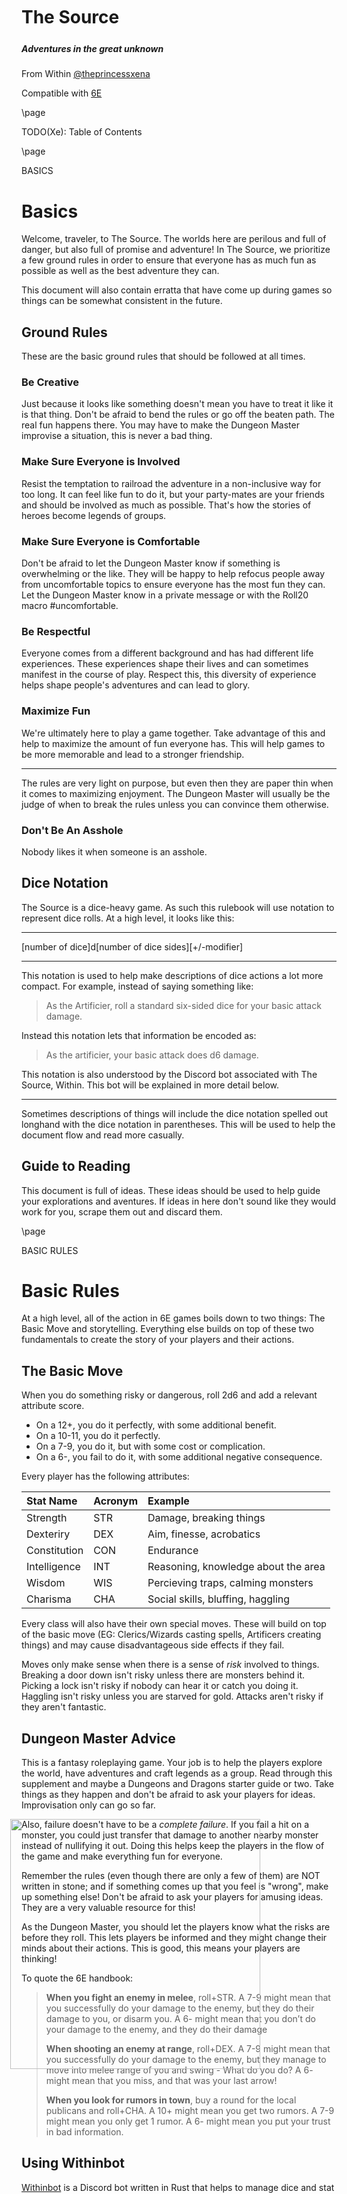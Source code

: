 <style>
  .phb#p1{ text-align:center; }
  .phb#p1:after{ display:none; }
</style>

<div style='margin-top:450px;'></div>

<img
  src='https://xena.greedo.xeserv.us/6E/Advanced_6E_Logo_for_Jared.png' 
  style='position:absolute;left:210px;bottom:200px;width:400px;align:center' />

# The Source
<div style='margin-top:25px'></div>
<div class='wide'>
  
##### Adventures in the great unknown
  
From Within [@theprincessxena](https://twitter.com/theprincessxena)

Compatible with [6E][6e]
</div>

[6e]: https://s-jared.itch.io/6e

\page

<div class='pageNumber auto'></div>

TODO(Xe): Table of Contents

\page

<div class='pageNumber auto'></div>
<div class='footnote'>BASICS</div>

# Basics

Welcome, traveler, to The Source. The worlds here are perilous and full of danger, but also full of promise and adventure! In The Source, we prioritize a few ground rules in order to ensure that everyone has as much fun as possible as well as the best adventure they can.

This document will also contain erratta that have come up during games so things can be somewhat consistent in the future.

## Ground Rules

These are the basic ground rules that should be followed at all times.

### Be Creative

Just because it looks like something doesn't mean you have to treat it like it is that thing. Don't be afraid to bend the rules or go off the beaten path. The real fun happens there. You may have to make the Dungeon Master improvise a situation, this is never a bad thing.

### Make Sure Everyone is Involved

Resist the temptation to railroad the adventure in a non-inclusive way for too long. It can feel like fun to do it, but your party-mates are your friends and should be involved as much as possible. That's how the stories of heroes become legends of groups.

### Make Sure Everyone is Comfortable

Don't be afraid to let the Dungeon Master know if something is overwhelming or the like. They will be happy to help refocus people away from uncomfortable topics to ensure everyone has the most fun they can. Let the Dungeon Master know in a private message or with the Roll20 macro #uncomfortable.

### Be Respectful

Everyone comes from a different background and has had different life experiences. These experiences shape their lives and can sometimes manifest in the course of play. Respect this, this diversity of experience helps shape people's adventures and can lead to glory.

### Maximize Fun

We're ultimately here to play a game together. Take advantage of this and help to maximize the amount of fun everyone has. This will help games to be more memorable and lead to a stronger friendship.

___
The rules are very light on purpose, but even then they are paper thin when it comes to maximizing enjoyment. The Dungeon Master will usually be the judge of when to break the rules unless you can convince them otherwise.

### Don't Be An Asshole

Nobody likes it when someone is an asshole.

## Dice Notation

The Source is a dice-heavy game. As such this rulebook will use notation to represent dice rolls. At a high level, it looks like this:

___
[number of dice]d[number of dice sides][+/-modifier]

___
This notation is used to help make descriptions of dice actions a lot more compact. For example, instead of saying something like:

> As the Artificier, roll a standard six-sided dice for your basic attack damage.

Instead this notation lets that information be encoded as:

> As the artificier, your basic attack does d6 damage.

This notation is also understood by the Discord bot associated with The Source, Within. This bot will be explained in more detail below.

___
Sometimes descriptions of things will include the dice notation spelled out longhand with the dice notation in parentheses. This will be used to help the document flow and read more casually.

## Guide to Reading

This document is full of ideas. These ideas should be used to help guide your explorations and aventures. If ideas in here don't sound like they would work for you, scrape them out and discard them.

\page

<div class='pageNumber auto'></div>
<div class='footnote'>BASIC RULES</div>

# Basic Rules

At a high level, all of the action in 6E games boils down to two things: The Basic Move and storytelling. Everything else builds on top of these two fundamentals to create the story of your players and their actions.

## The Basic Move

When you do something risky or dangerous, roll 2d6 and add a relevant attribute score.

- On a 12+, you do it perfectly, with some additional benefit.
- On a 10-11, you do it perfectly.
- On a 7-9, you do it, but with some cost or complication.
- On a 6-, you fail to do it, with some additional negative consequence.

Every player has the following attributes:

| Stat Name | Acronym | Example |
|:----------|:--------|:--------|
| Strength | STR | Damage, breaking things |
| Dexteriry | DEX | Aim, finesse, acrobatics |
| Constitution | CON | Endurance |
| Intelligence | INT | Reasoning, knowledge about the area |
| Wisdom | WIS | Percieving traps, calming monsters |
| Charisma | CHA | Social skills, bluffing, haggling |

Every class will also have their own special moves. These will build on top of the basic move (EG: Clerics/Wizards casting spells, Artificers creating things) and may cause disadvantageous side effects if they fail.

Moves only make sense when there is a sense of _risk_ involved to things. Breaking a door down isn't risky unless there are monsters behind it. Picking a lock isn't risky if nobody can hear it or catch you doing it. Haggling isn't risky unless you are starved for gold. Attacks aren't risky if they aren't fantastic.

## Dungeon Master Advice

This is a fantasy roleplaying game. Your job is to help the players explore the world, have adventures and craft legends as a group. Read through this supplement and maybe a Dungeons and Dragons starter guide or two. Take things as they happen and don't be afraid to ask your players for ideas. Improvisation only can go so far.

Also, failure doesn't have to be a *complete failure*. If you fail a hit on a monster, you could just transfer that damage to another nearby monster instead of nullifying it out. Doing this helps keep the players in the flow of the game and make everything fun for everyone.

Remember the rules (even though there are only a few of them) are NOT written in stone; and if something comes up that you feel is "wrong", make up something else! Don't be afraid to ask your players for amusing ideas. They are a very valuable resource for this!

As the Dungeon Master, you  should let the players know what the risks are before they roll. This lets players be informed and they might change their minds about their actions. This is good, this means your players are thinking!

To quote the 6E handbook:

> **When you fight an enemy in melee**, roll+STR. A 7-9 might mean that you successfully do your damage to the enemy, but they do their damage to you, or disarm you. A 6- might mean that you don’t do your damage to the enemy, and they do their damage
> 
> **When shooting an enemy at range**, roll+DEX. A 7-9 might mean that you successfully do your damage to the enemy, but they manage to move into melee range of you and swing - What do you do? A 6- might mean that you miss, and that was your last arrow!
> 
> **When you look for rumors in town**, buy a round for the local publicans and roll+CHA. A 10+ might mean you get two rumors. A 7-9 might mean you only get 1 rumor. A 6- might mean you put your trust in bad information.

## Using Withinbot

[Withinbot](https://github.com/Xe/withinbot) is a Discord bot written in Rust that helps to manage dice and stat rolling for 6E games. It is present by default in the guild for The Source, but if you want to add it to your own guild you can click [this link][withinbotinvite].

##### Dice

Dice rolling is done with the ~roll command. It takes arguments that look like this:
___
~roll [number of dice]d[number of dice sides][+/-modifier]  
~roll 3d6  
[2, 5, 2] = 9

The bot will reply with the list of dice that fed into the roll and the result.

##### Stats

Stats can be rolled with the ~roll_stats command. It takes no arguments and creates a stat sheet for a new 6E character.

___
~roll_stats  
Your stats are: STR: 1, DEX: -2, CON: -1, INT: 0, WIS: 1, CHA: 2: HP: 5

##### Bug Reports

Report any bugs or issues with Withinbot [here](https://github.com/Xe/withinbot/new).

---
<!-- TODO(Xe): Add a Discord invite link here -->

[withinbotinvite]: https://withinbot.within.website

\page

<div class='pageNumber auto'></div>
<div class='footnote'>BASIC RULES</div>

## Character Creation

Character creation is done in a few phases:

1. Help everyone choose a class and have them choose a class advancement for level one
2. Tell them how to roll their attributes
3. Tell them how to roll their hitpoints
4. Help them figure out how many inventory slots they have and explain how weight works
5. Get some equipment

### Choosing A Class

Show the players the list of classes in the book. If they want to run something else, give them the blank sheet and help them work through creating their own class. Make sure everyone has the base character sheet for their character. If running a game with people who haven't played tabletop games before, stick to the 4 core classes of Cleric, Fighter, Thief and Wizard.

Have them fill out their name and pick an advancement on the second page of their character sheet. Encourage them to pick an advanacement that sounds amusing to them, or something that could become useful. Players will get another advancement every level they gain.

### Rolling for Attributes

Attributes in 6E are a bit different than they are in other tabletop games. For each attribute roll two six-sided dice (2d6). Then use the following table to determine your attribute:

| Roll | Attribute |
|------|-----------|
| 11+ | 2 |
| 9-10 | 1 |
| 6-8 | 0 |
| 4-5 | -1 |
| 3- | -2 |

Put these atttributes in the circles labled Strength (STR), Dexterity (DEX), Constitituion (CON), Intelligence (INT), Wisdom (WIS) and Charisma (CHA). These function as bonuses to rolls for the basic move.

### Rolling for Hitpoints

Add up your level (in most cases this will be one) with your constitution stat. If this number ends up being below one, it's one. Roll that many six-sided dice and pick as many as your character has levels. This becomes your hitpoint (HP) stat. Consider this example:

Faeor is at level 1 with a constitution stat of 2. Faeor rolls three six-sided dice and gets a 5, 4 and a 6. Faeor then chooses which dice to keep as their HP stat, picking the 6.

Players may re-roll their HP if they are stuck with only one hitpoint. If a player consistently gets one for their HP roll, the Dungeon Master should give them a HP stat that they feel makes sense for the player.

### Inventory Slots

By default, every player gets 12 inventory slots. This number is then modified by their strength statistic. If the player's strength is +2, then they get two more inventory slots for a total of 14. If their strength is -2, then they lose two inventory slots for a total of 10. Cross off the numbers for any unusable inventory slots.

If a player ever carries more stuff then they have inventory slots, they get 2 subtracted from all of their rolls.

### Getting Equipment

Everyone starts out with one or two remarkable items, or items that give players a small advantage in extremely specific circumstances. There are some examples below. Don't worry about basic adventuring gear like weapons, armor and torches. They can be gotten with gear points.

- Dueling Sword - +1 when you’re defending your honor with threats of (or actual) violence.
- Quick Pick - +1 when you need to open a lock quick or quiet, so no one notices.
- Lucky Helmet - +1 when you need to avoid a freak accident.
- Trusty Waterskin - You (only) may drink from it when you rest to roll one additional die for your HP — keep the normal amount though.
- Component Pouch - If you would forget a spell, you may spend the contents to prevent forgetting it. One use, refills when you refresh your Gear bubbles.
- Fancy Hat - +1 when you’re making a deal with a merchant or statesman.
- Mercurial Wand - Once/day you can use this to cast a random spell from the Wizard Spell List — better roll for it!
- Loaded Dice - +1 when you gamble with them.

### Gear Points

Gear points can be spent to acquire "basic" adventuring gear like torches, light weapons, staffs, bows, shields, armor and miscellaneous things. When you need a standard piece of mundane adventuring gear that’s not currently in your inventory, you may fill in an empty bubble to declare that you had the item all along. If you do so, write the item in your inventory.

When you’re in town, you may spend 25g to empty all of your gear points. You get to keep the items if you want.

### Making Things Up

If players want to have more spells or things they can do, help them work out something new. You can use descriptions from other fantasy games like Dungeons and Dragons or Dungeon World. Just read the names and descriptions, the stats aren't as important (the exact stats in those games are likely to be balanced for that game and that may disrupt the balance in 6E).

---
Don't be afraid to make things up though, that's how things become fun!

\page

<div class='pageNumber auto'></div>
<div class='footnote'>RACES</div>

# Races

The world of The Source is home to a wide array of races. Each of these can have members be good, evil or somewhere inbetween. Each race has their own set of bonuses that may or may not be useful. They each have their own ancestral languages, but every player character race can at least speak one language in common with all of the others called Common. The details of how Common works are not explained here; but just trust me, it works. Unless specified otherwise, all races have no particular advantage or disadvantage in anything. Each race will have a +1 bonus to charisma when in a town assocaited with their species. 

<!-- TODO(Xe): Add art examples here -->
<!-- TODO(Xe): Finish like everything here, turn these notes into detailed explanations -->
<!-- TODO(Xe): Split these into separate pages -->

## Cetaceans

The Cetaceans are the alpha predators of the sea, their hegemony controls most of the ocean Tel. The denizens of the waters know of and fear the Cetaceans. The Cetaceans are a powerful species. They usually have a fantastic knowledge of Common as well as their native language L'ewa. They will also have a -1 charisma vice while in towns associated with Sharks.

### Racial Bonuses

Cetaceans can use their tails as weapons for basic attacks. Cetaceans can also stay underwater for up to two hours at a time without having to come back up to breathe. Cetaceans also have a +1 charisma bonus when dealing with aquatic creatures. Cetaceans suffer in deserts, requiring a lot of drinking water. 

### Character Profile: Divae

Divae is a Wizard Cetacean that broke free of the Royal Academy of Magic after a disagreement on how to handle side contracts with bounty hunters. She wears a witchy outfit and holds a wand made out of the bones of the first beast she slew as a child with a bead of glass on the top.

Divae comes from the middle class of Cetacean society. She had an advantage out of the gate, but her family was devastated by the sudden loss of her father duing the Shark Rebellion. Her magical aura is a bright purple-pink.

___
TODO(Xe): Art of Divae

## Dragons

Dragons are fire-breathing, magic-wielding tanks. They hail from the mountains of The Source. They are respected by many but can be feared by Humans. Their native language is a dragon language derived from Dohvazul, but they are fluent in Common for trade.

### Racial Bonuses

Dragons do not need a weapon to do basic attacks. Their claws, tail and teeth function as usable weapons.

Dragons can also learn a Breathe Fire ability for one of their advancements. This will always work outside of battle for little things, but can deal d4 damage with a 25% chance of burning inside battle. Rolls for fire breathing are rolls for constitution, as it takes endurance to maintain fire breath for a long amount of time.

### Character Profile: Gassas

Gassas is a Monk Dragon from the peaks of Sewlet in the northeast of The Source. They trained for years to learn the basics behind Ki arts. They have written the book on how to successfully weaponize the Ki arts as well as using their peaceful properties for other advantages.

Gassas comes from a low-class family of Dragons. They are not the richest Dragon around, but they are also not the poorest Dragon around. They are also nonbinary, and this has caused some tension with their family. Joining the monks has helped to separate them from their family, which has helped their relationship to heal.

___
TODO(Xe): Art of Gassas

\page

<div class='pageNumber auto'></div>
<div class='footnote'>RACES</div>

## Elves

- Pointy eared
- Quenya/Sindarin as their main language
- Good at harvesting material, will get non-foraged material when foraging

Everyone's favorite pointy-eared magic users are back. Elves hail from the forests of The Source. Some of the most powerful druids and shapeshifters of the land are Elves. Their native language is derived from Sindarin, but they are also taught Common as part of their education.

Elves are excellent allies, foragers and friends. Having an elf in your party can help make adventuring a lot safer.

### Racial Bonuses

Elves require a weapon to do basic attacks, but gain +1 dexterity in forests or green areas. Elves can also harvest non-foraged materials when harvesting materials. Elves that know spells can also perform very weak variants of them without needing a roll, this could be useful for starting campfires or similar small feats.

### Character Profile: Vesryn

Vesryn is an Elf Cleric that hails from the forests of Kahsis in The Source. She has been learning the ins and outs of her peaceful kind of existence for years, and one day decided she wanted to seek out adventure. She is fluent in Common, but not enough that she feels confident trading alone.

Vesryn comes from the middle class of Elf society. She became disillusioned with the other elves after a lot of the information she thought she knew about the other races turned out to be false. She now works to help unlearn her past and relearn what others are actually like.

___
TODO(Xe): Art of Vesryn

## Humans

- Fists/teeth for basic attacks
- Common is their language
- No distinct bonuses, no distinct vices

## Kobolds

- Short
- Kinda dragon-looking

## Nopons

- Holds items in their ears
- Very short
- +1 CHA bonus when haggling
- Speaks Common in an understandable but weird way

\page

<div class='pageNumber auto'></div>
<div class='footnote'>RACES</div>

## Sharks

After decades of oppression by the Cetacean hegemony, the Sharks have finally set up their own kingdom with their own laws and relations with the other kingdoms in the land of The Source. Sharks speak Common and have an understanding of the Cetacean language L'ewa.

### Racial Bonuses

Sharks do not require any weapons for basic attacks, They can either savagely bite their opponents or clobber them with their tail. Sharks also can stay underwater indefinitely as long as they keep moving. Sharks also suffer in deserts, requiring a lot of drinking water.

Sharks can learn a Tail Stun advancement that allows them to stun enemies for 1d4 turns if they win a dexterity roll.

### Character Profile: Leana

Leana is an Artificier Thresher Shark that used to work for the Royal Society of Engineering for the Cetacean Hegemony. She had become used to wearing the uniform of the society she spent 15 years in service to, but her pants are the pants of the people.

Leana comes from commoners. She worked up to being a respected engineer from nothing, even though she was oppressed in the Cetacean society due to her race. Despite everything, she keeps an upbeat and positive attitude. She wears custom-made magical gauntlets that function as her forge engine, allowing her to engineer things together into genius creations.

<img 
  src='https://xena.greedo.xeserv.us/6E/img/leana_shark.png' 
  style='width:325px' />

\page

<div class='pageNumber auto'></div>
<div class='footnote'>CLASS NOTES</div>

# Classes

These are all of the character classes described in the rulebook for The Source. Each class has its own advantages and disadvantages, and is balanced enough to make things somewhat fair, but not enough that the player is drowned by rules. Each of the classes described in this book will have their own page or two in this document. They will describe the advantages and disadvantages of the class.

## Known Classes

- [Artificier](https://xena.greedo.xeserv.us/6E/Artificier.pdf) - The solver of practical problems.
- [Cleric](https://xena.greedo.xeserv.us/6E/Cleric.pdf) - The magic warrior powered by religious spite.
- [Dungeon Master](https://xena.greedo.xeserv.us/6E/Dungeon%20Master.pdf) - The person in charge of the game.
- [Fighter](https://xena.greedo.xeserv.us/6E/Fighter.pdf) - The 1v1 irl fighter of justice.
- [Grafter](https://xena.greedo.xeserv.us/6E/Grafter.pdf) - The harvester/recycler of monster parts.
- [Maenad](https://xena.greedo.xeserv.us/6E/Maenad.pdf) - The hybrid of a cleric and warlock.
- [Monk](https://xena.greedo.xeserv.us/6E/Monk.pdf) - The blindingly fast staff-wielding spiritual warrior.
- [Peddler](https://xena.greedo.xeserv.us/6E/Peddler.pdf) - The person who sells shiny things to monsters instead of fighting them.
- [Rebel](https://xena.greedo.xeserv.us/6E/Rebel.pdf) - The revolutionary bringing the change they want to see in the world.
- [Shapeshifter](https://xena.greedo.xeserv.us/6E/Shapeshifter.pdf) - The fun parts of a druid all at once.
- [Summoner](https://xena.greedo.xeserv.us/6E/Summoner.pdf) - The pact-binder with creatures to later call upon their aid.
- [Thief](https://xena.greedo.xeserv.us/6E/Thief.pdf) - The lovable pick-pocket turned dungeon crawler.
- [Wizard](https://xena.greedo.xeserv.us/6E/Wizard.pdf) - The owner of a pointy hat and many magic spells.

These aren't the limits to what classes can exist in gameplay (in fact they were really just what I could find easily on itch.io and split into separate PDFs with imagemagick). If you are in doubt as to what can fly, ask the Dungeon Master and they'll work something out with you. A blank character sheet can be found attached to the end of this document. 

## Extra Classes

There are also a few extra classes that aren't described here (for space reasons), but can easily be used in The Source.

- [Falconer](https://xena.greedo.xeserv.us/6E/Falconer.pdf) - The owner of a pet bird, or the pet owner of the bird?
- [Infinite Maw](https://xena.greedo.xeserv.us/6E/Infinite%20Maw.pdf) - The maw that hungers for adventure and glory.
- [Jongleur](https://xena.greedo.xeserv.us/6E/Jongleur.pdf) - The one who juggles so well enemies aren't a threat.
- [Knight of the Sword](https://xena.greedo.xeserv.us/6E/Knight%20of%20the%20Sword.pdf) - The owner of a magic sword who hits people with it.
- [Knight of the Temple](https://xena.greedo.xeserv.us/6E/Knight%20of%20the%20Temple.pdf) - The creator and keeper of holy promises.
- [Hivemaster](https://xena.greedo.xeserv.us/6E/Hivemaster.pdf) - The friend and keeper of bees. Not the bees!
- [Psychic](https://xena.greedo.xeserv.us/6E/Psychic.pdf) - The one who sees into the future where enemies have already lost and pulls it towards the present.
- [Ravager](https://xena.greedo.xeserv.us/6E/Ravager.pdf) - The angry one who channels that anger into victory.
- [Tinker](https://xena.greedo.xeserv.us/6E/Tinker.pdf) - The creator of a lovable robot friend.
- [Warrior-Monk](https://xena.greedo.xeserv.us/6E/Warrior-Monk.pdf) - The monk that punches. A lot.

More can surely be found on [itch.io](https://itch.io) with the 6E tag.

## Creating Your Own Class

Don't like any of these classes? You can work with your Dungeon Master to create your own class. For inspiration on this you can use any set of details as a base to work off of. The zine [Advanced Jared Sinclair's 6th Edition—Player's Option: Skills & Powers](https://erinking.itch.io/advanced-jared-sinclairs-6th-edition-players-option-skills-powers) can help with this. Alternatively, crack open a Dungeons and Dragons or Dungeon World manual and look through the list of classes that have been created. You could be anything from a Druid to [a butter-passing robot](https://codyfaulk.itch.io/butter-passing-robot). The sky's the limit!

## Come Up with a Backstory

If it helps you get into character, come up with a few sentences that describe your character's background, their life story, how they came to join this adventuring party. Who did they know beforehand? What was that relationship like? How did that relationship influence others in the party?

If this sounds like too much effort, feel free to cut this part out and cast it aside.

\page

<div class='pageNumber auto'></div>
<div class='footnote'>CLASS NOTES</div>

## The Artificier

The Artificier is a class defined by their ability to fashion genius creations out of other things. These genius creations are highly breakable (depending on the materials) and there is a limit to how many times the forge engine can be used in a limited amount of time. 

### Basic Rules

At character creation, count the number of empty inventory slots you have and roll that many four-sided dice. Multiply the result by five. This gets you your starting gold.

As an Artificier, you can spend an hour to create a mundane non-consumable object.

After your fourth and eighth advancements, gold to create genius creations increases by 10.

When you're in town, you can spend 25gp to auction off your active genius creations, clearing out your creation bubbles.

Your basic attacks do d6 damage.

### Forge Engine

The Artificier carries a handheld forge engine with them (it does not take up an inventory slot) that can be used to make various genius creations. This forge engine takes gold and materials, then creates something using it. The materials fed into the forge engine influence the effect of the creations. The following table will help the Dungeon Master balance the creations:

| Material      | Strength |
|:--------------|:---------|
| Foraged Wood  | 2        |
| Wood          | 3        |
| Foraged Metal | 4        |
| Metal         | 5        |

The Strength of a given material influences how many failed (or partially failed) rolls the creation can survive before it will break (this should be taken as a soft guideline for the Dungeon Master, not a hard one). Genius creations will also only be active for twice as many turns as the strength shows. The more gold something costs, the more materials it will require (the Dungeon Master can help decide if there are enough materials to craft something).

Crafting with the forge engine requires intelligence, so rolls for crafting things are rolls for intelligence. When you attempt to create a genius creation, spend the stated gold and roll for intelligence. On a 7-9, choose one of the following effects. On a 6-, choose neither:

- Your creation is successful
- There isn't an energy discharge that stalls the device for one turn

The Artificier can also pre-create genius creations in a tavern or other safe space and store them in their inventory, provided they have room and materials for them.

### Genius Creations

This list is not complete and will be added to as facts and circumstances emerge.

___
1. **Alchemical Elixir**, 10 gp, 1 weight. With an empty flask in your possession, you create one of the following elixirs:
   - Healing. Heal 2d4+INT HP 
   - Resilient. Gain +1 Armor 
   - Brave. +1d4 to attack rolls for a short time 
   - Flight. Drinker gains flight for a short time 
1. **Arcane Ballista Cannon**, 25 gp, 3 weight. You create a small magical bipedal cannon. It shares your initiative count, but acts after you do. It has +2 Armor and HP equal to four times your level. It attacks for 1d6 damage. This uses a creation bubble when deployed.
1. **Arcane Protector Cannon**, 4 weight, 30 gp. You create a small magical bipedal cannon that emits a burst of positive energy which heals 1d6 nearby allies for 1d6+INT. It shares your initiative count, but acts after you do. It has +1 Armor and HP equal to four times your level. This uses a creation bubble when deployed.
1. **Enhance Weapon**, 15 gp. Imbue a weapon of your choice with magical energy, providing +1 to attack and damage rolls. 
1. **Enhance Defense**, 15 gp. Imbue a shield or armor of your choice with magical energy, providing a +1 armor bonus. 
1. **Enhance Focus**, 20 gp. Boost an ally’s aura granting +1 to spells. 

### Advancements

This is just a list of suggestions, make your own if you feel these aren't good enough.

- **Genius** Gain +1 Intelligence
- **Robust** Gain +1 Constitution
- **Shifty** Gain +1 Dexterity
- **Worldly** Take an advancement from another class (pick a cool one, not an attribute bonus)
- **Artillery** Increase the damage die for your Arcane Ballista Cannon
- **Improved Affect** +1 to max Genius Creations
- **Inspired** You can attack twice per turn, rather than once
- **Arcane Inspiration** Your Arcane Ballista Cannon can attack twice per turn
- **Arcane Efficency** Contribute double the GP cost towards a Creation to add +1 to all its effects (available after 5 advances)
- **Flash of Genius** Attach the forge engine to your armor or weapon for a permanent +1 buff and damage die increase (available after 5 advances)

\page

<div class='pageNumber auto'></div>
<div class='footnote'>OVERHEAD</div>

# Bibliography

- [6E Handbook - Jared Sinclair](https://s-jared.itch.io/6e)
- [Monk and Artificer Playbooks for 6E - luis-logic](https://luis-logic.itch.io/monk-artificer-playbooks-for-6e)
- [Weird Playbooks for 6E - Gila RPGs](https://gilarpgs.itch.io/weird-science-playbooks-for-6e)
- [The Rebel Playbook for 6E - Gila RPGs](https://gilarpgs.itch.io/the-rebel)
- [Shapeshifter Playbook for 6E - JD](https://jdersch.itch.io/shapeshifter)
- [Summoner Playbook for 6E - JD](https://jdersch.itch.io/summoner-playbook-for-6e)
- [6E: The Maenad - georgiebats](https://georgiebats.itch.io/6e-the-maenad)
- [Advanced Jared Sinclair's 6th Edition—Player's Option: Skills & Powers - Aaron King](https://erinking.itch.io/advanced-jared-sinclairs-6th-edition-players-option-skills-powers)
- [The Complete Playbook's Handbook - Small Gods Press](https://smallgodspress.itch.io/the-complete-playbooks-handbook)

## Art Credits

Character Art is by [@theprincessxena](https://twitter.com/theprincessxena) and [@starliiite](https://twitter.com/starliiite). Placeholder art will be denoted by a PLACEHOLDER ART marker. This art should be replaced with finalized art as this document gets closer to a public release.

___
The logo used on page 1 was created by [Small Gods Press](https://twitter.com/smallgodspress).

## License

Permission to copy, modify and distribute the files collectively known as the System Reference Document 5.1 (“SRD5”) is granted solely through the use of the Open Gaming License, Version 1.0a. This material is being released using the Open Gaming License Version 1.0a and you should read and understand the terms of that License before using this material.

The text of the Open Gaming License itself is not Open Game Content. Instructions on using the License are provided within the License itself. The following items are designated Product Identity, as defined in Section 1(e) of the Open Game License Version 1.0a, and are subject to the Conditions set forth in Section 7 of the OGL, and are not Open Content: Dungeons & Dragons, D&D, Player’s Handbook, Dungeon Master, Monster Manual, d20 System, Wizards of the Coast, d20 (when used as a trademark), Forgotten Realms, Faerûn, proper names (including those used in the names of Spells or items), places, Underdark, Red Wizard of Thay, the City of Union, Heroic Domains of Ysgard, EverChanging Chaos of Limbo, Windswept Depths of Pandemonium, Infinite Layers of the Abyss, Tarterian Depths of Carceri, Gray Waste of Hades, Bleak Eternity of Gehenna, Nine Hells of Baator, Infernal Battlefield of Acheron, Clockwork Nirvana of Mechanus, Peaceable Kingdoms of Arcadia, Seven Mounting Heavens of Celestia, Twin Paradises of Bytopia, Blessed Fields of Elysium, Wilderness of the Beastlands, Olympian Glades of Arborea, Concordant Domain of the Outlands, Sigil, Lady of Pain, Book of Exalted Deeds, Book of Vile Darkness, Beholder, gauth, Carrion Crawler, tanar’ri, baatezu, Displacer Beast, Githyanki, Githzerai, Mind Flayer, illithid, Umber Hulk, Yuan-ti.

All of the rest of the SRD5 is Open Game Content as described in Section 1(d) of the License. The terms of the Open Gaming License Version 1.0a are as follows:

---
OPEN GAME License Version 1.0a 

The following text is the property of Wizards of the Coast, LLC. and is Copyright 2000 Wizards of the Coast, Inc ("Wizards"). All Rights Reserved.

1. Definitions: (a)"Contributors" means the copyright and/or trademark owners who have contributed Open Game Content; (b)"Derivative Material" means copyrighted material including derivative works and translations (including into other computer languages), potation, modification, correction, addition, extension, upgrade, improvement, compilation, abridgment or other form in which an existing work may be recast, transformed or adapted; (c) "Distribute" means to reproduce, License, rent, lease, sell, broadcast, publicly display, transmit or otherwise distribute; (d)"Open Game Content" means the game mechanic and includes the methods, procedures, processes and routines to the extent such content does not embody the Product Identity and is an enhancement over the prior art and any additional content clearly identified as Open Game Content by the Contributor, and means any work covered by this License, including translations and derivative works under copyright law, but specifically excludes Product Identity. (e) "Product Identity" means product and product line names, logos and identifying marks including trade dress; artifacts; creatures characters; stories, storylines, plots, thematic elements, dialogue, incidents, language, artwork, symbols, designs, depictions, likenesses, formats, poses, concepts, themes and graphic, photographic and other visual or audio representations; names and descriptions of characters, Spells, enchantments, personalities, teams, personas, likenesses and Special abilities; places, locations, environments, creatures, Equipment, magical or supernatural Abilities or Effects, logos, symbols, or graphic designs; and any other trademark or registered trademark clearly identified as Product identity by the owner of the Product Identity, and which specifically excludes the OPEN Game Content; (f) "Trademark" means the logos, names, mark, sign, motto, designs that are used by a Contributor to Identify itself or its products or the associated products contributed to the Open Game License by the Contributor (g) "Use", "Used" or "Using" means to use, Distribute, copy, edit, format, modify, translate and otherwise create Derivative Material of Open Game Content. (h) "You" or "Your" means the licensee in terms of this agreement.

2. The License: This License applies to any Open Game Content that contains a notice indicating that the Open Game Content may only be Used under and in terms of this License. You must affix such a notice to any Open Game Content that you Use. No terms may be added to or subtracted from this License except as described by the License itself. No other terms or Conditions may be applied to any Open Game Content distributed using this License.

\page

<div class='pageNumber auto'></div>
<div class='footnote'>OVERHEAD</div>

3. Offer and Acceptance: By Using the Open Game Content You indicate Your acceptance of the terms of this License.

4. Grant and Consideration: In consideration for agreeing to use this License, the Contributors grant You a perpetual, worldwide, royalty-free, nonexclusive License with the exact terms of this License to Use, the Open Game Content.

5. Representation of Authority to Contribute: If You are contributing original material as Open Game Content, You represent that Your Contributions are Your original Creation and/or You have sufficient rights to grant the rights conveyed by this License.

6. Notice of License Copyright: You must update the COPYRIGHT NOTICE portion of this License to include the exact text of the COPYRIGHT NOTICE of any Open Game Content You are copying, modifying or distributing, and You must add the title, the copyright date, and the copyright holder's name to the COPYRIGHT NOTICE of any original Open Game Content you Distribute.

7. Use of Product Identity: You agree not to Use any Product Identity, including as an indication as to compatibility, except as expressly licensed in another, independent Agreement with the owner of each element of that Product Identity. You agree not to indicate compatibility or co-adaptability with any Trademark or Registered Trademark in conjunction with a work containing Open Game Content except as expressly licensed in another, independent Agreement with the owner of such Trademark or Registered Trademark. The use of any Product Identity in Open Game Content does not constitute a Challenge to the ownership of that Product Identity. The owner of any Product Identity used in Open Game Content shall retain all rights, title and interest in and to that Product Identity.

8. Identification: If you distribute Open Game Content You must clearly indicate which portions of the work that you are distributing are Open Game Content.

9. Updating the License: Wizards or its designated Agents may publish updated versions of this License. You may use any authorized version of this License to copy, modify and distribute any Open Game Content originally distributed under any version of this License.

10. Copy of this License: You MUST include a copy of this License with every copy of the Open Game Content You Distribute.

11. Use of Contributor Credits: You may not market or advertise the Open Game Content using the name of any Contributor unless You have written permission from the Contributor to do so.

12. Inability to Comply: If it is impossible for You to comply with any of the terms of this License with respect to some or all of the Open Game Content due to statute, judicial order, or governmental regulation then You may not Use any Open Game Material so affected.

13. Termination: This License will terminate automatically if You fail to comply with all terms herein and fail to cure such breach within 30 days of becoming aware of the breach. All sublicenses shall survive the termination of this License.

14. Reformation: If any provision of this License is held to be unenforceable, such provision shall be reformed only to the extent necessary to make it enforceable.

15. COPYRIGHT NOTICE Open Game License v 1.0a Copyright 2000, Wizards of the Coast, LLC. System Reference Document 5.1 Copyright 2016, Wizards of the Coast, LLC.; Authors Mike Mearls, Jeremy Crawford, Chris Perkins, Rodney Thompson, Peter Lee, James Wyatt, Robert J. Schwalb, Bruce R. Cordell, Chris Sims, and Steve Townshend, based on original material by E. Gary Gygax and Dave Arneson.
